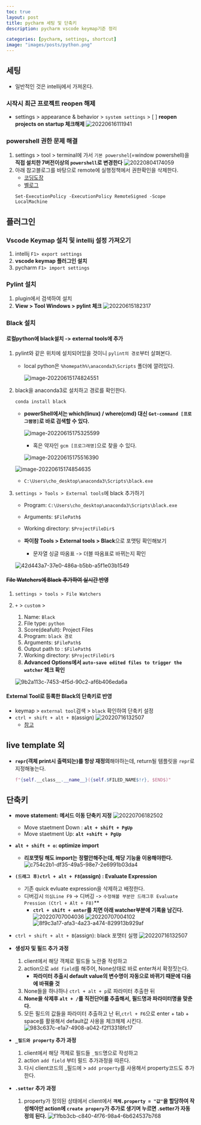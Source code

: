 ```yaml
---
toc: true
layout: post
title: pycharm 세팅 및 단축키
description: pycharm vscode keymap기준 정리

categories: [pycharm, settings, shortcut]
image: "images/posts/python.png"
---
```


## 세팅

- 일반적인 것은 intellij에서 가져온다.

### 시작시 최근 프로젝트 reopen 해제
- settings >  appearance & behavior > `system settings` > [ ] **reopen projects on startup 체크해제**
![20220616111941](https://raw.githubusercontent.com/is2js/screenshots/main/20220616111941.png)

### powershell 권한 문제 해결
1. settings > tool > terminal에 가서 `기본 powershel`(=window powershell)을 **직접 설치한 7버전이상의 `powershell`로 변경한다**
    ![20220804174059](https://raw.githubusercontent.com/is3js/screenshots/main/20220804174059.png)
2. 아래 참고블로그를 바탕으로 remote에 실행정책에서 권한확인을 삭제한다.
    - [코딩도장](https://dojang.io/mod/page/view.php?id=2470)
    - [벨로그](https://velog.io/@mhnormal/Window-%ED%99%98%EA%B2%BD%EC%97%90%EC%84%9C-ExecutionPolicy-%EC%84%A4%EC%A0%95%ED%95%98%EA%B8%B0-%EC%8A%A4%ED%81%AC%EB%A6%BD%ED%8A%B8-%EC%8B%A4%ED%96%89%EC%8B%9C-%EA%B6%8C%ED%95%9C%EB%AC%B8%EC%A0%9C-%ED%95%B4%EA%B2%B0)
    ```shell
    Set-ExecutionPolicy -ExecutionPolicy RemoteSigned -Scope LocalMachine
    ```
## 플러그인


### Vscode Keymap 설치 및 intellij 설정 가져오기
1. intellij `F1> export settings`
2. **vscode keymap 플러그인 설치**
3. pycharm `F1> import settings`

### Pylint 설치
1. plugin에서 검색하여 설치
2. **View > Tool Windows > pylint 체크**
	![20220615182317](https://raw.githubusercontent.com/is2js/screenshots/main/20220615182317.png)

### Black 설치
#### 로컬python에 black설치 -> external tools에 추가

1. pylint와 같은 위치에 설치되어있을 것이니 `pylint의 경로`부터 살펴본다.

    - local python은 `%homepath%\anaconda3\Scripts` 폴더에 깔려있다.

        ![image-20220615174824551](https://raw.githubusercontent.com/is2js/screenshots/main/image-20220615174824551.png)

2. black을 anaconda3로 설치하고 경로를 확인한다.

    ```shell
    conda install black
    ```

    - **powerShell에서는 which(linux) / where(cmd) 대신 `Get-command [프로그램명]`로 바로 검색할 수 있다.**

        ![image-20220615175325599](https://raw.githubusercontent.com/is2js/screenshots/main/image-20220615175325599.png)

        - 혹은 약자인 `gcm [프로그래명]`으로 찾을 수 있다.

        ![image-20220615175516390](https://raw.githubusercontent.com/is2js/screenshots/main/image-20220615175516390.png)

    ![image-20220615174854635](https://raw.githubusercontent.com/is2js/screenshots/main/image-20220615174854635.png)

    - `C:\Users\cho_desktop\anaconda3\Scripts\black.exe`

3. `settings > Tools > External tools`에 black 추가하기

    - Program: `C:\Users\cho_desktop\anaconda3\Scripts\black.exe`

    - Arguments: `$FilePath$`
    - Working directory: `$ProjectFileDir$`
    - **파이참 Tools > External tools > Black**으로 포맷팅 확인해보기
        - 문자열 싱글 따옴표 -> 더블 따옴표로 바뀌는지 확인

    ![42d443a7-37e0-486a-b5bb-a5f1e03b1549](https://raw.githubusercontent.com/is2js/screenshots/main/42d443a7-37e0-486a-b5bb-a5f1e03b1549.gif)



#### ~~File Watchers에 Black 추가하여 실시간 반영~~

1. `settings > tools > File Watchers`

2. `+` > `custom` > 

    1. Name: `Black`
    2. File type: `python`
    3. Score(deafult): Project Files
    4. Program: `black 경로`
    5. Arguments: `$FilePath$`
    6. Output path to : `$FilePath$`
    7. Working directory: `$ProjectFileDir$`
    8. **Advanced Options에서 `auto-save edited files to trigger the watcher` 체크 확인**

    ![9b2a113c-7453-4f5d-90c2-af6b406eda6a](https://raw.githubusercontent.com/is2js/screenshots/main/9b2a113c-7453-4f5d-90c2-af6b406eda6a.gif)


#### External Tool로 등록한 Black의 단축키로 반영
- keymap > `external tool`검색 > `black` 확인하여 단축키 설정
- `ctrl + shift + alt + B`(assign)
    ![20220716132507](https://raw.githubusercontent.com/is3js/screenshots/main/20220716132507.png)
	- [참고](https://medium.com/daehyun-baek/python-%EC%BD%94%EB%93%9C-%EC%8A%A4%ED%83%80%EC%9D%BC-%ED%88%B4-pycharm-%ED%99%98%EA%B2%BD-flake8-black-4adba134696a)



## live template 외
- **`repr`(객체 print시 출력되는)를 항상 재정의**해야하는데, return될 템플릿을 `repr`로 지정해놓는다.
    ```python
    f"{self.__class__.__name__}({self.$FILED_NAME$!r}, $END$)"
    ```


## 단축키
- **move statement: 메서드 이동 단축키 지정**
    ![20220706182502](https://raw.githubusercontent.com/is3js/screenshots/main/20220706182502.png)
    - Move staetment Down : **`alt + shift + PgUp`**
    - Move staetment Up: **`alt +shift + PgUp`**

- **`alt + shift + o`: optimize import**
    - **리포맷팅 해도 import는 정렬안해주는데, 해당 기능을 이용해야한다.**
    ![c754c2b1-df35-49a5-98e7-2e6991b03da4](https://raw.githubusercontent.com/is3js/screenshots/main/c754c2b1-df35-49a5-98e7-2e6991b03da4.gif)


- **`(드래그 후)ctrl + alt + F8`(assign) : Evaluate Expression**
    - 기존 quick evluate expression을 삭제하고 배정한다.
    - 디버깅시 `의심Line F9` -> 디버깅 -> `수정해볼 부분만 드래그후 Evaluate Pression (Ctrl + Alt + F8)`**
        - **`ctrl + shift + enter`를 치면 아래 watcher부분에 기록을 남긴다.**
    ![20220707004036](https://raw.githubusercontent.com/is3js/screenshots/main/20220707004036.png)
    ![20220707004102](https://raw.githubusercontent.com/is3js/screenshots/main/20220707004102.png)
    ![8f9c3a17-afa3-4a23-a474-829913b929af](https://raw.githubusercontent.com/is3js/screenshots/main/8f9c3a17-afa3-4a23-a474-829913b929af.gif)

- `ctrl + shift + alt + B`(assign): black 포맷터 실행
    ![20220716132507](https://raw.githubusercontent.com/is3js/screenshots/main/20220716132507.png)


- **생성자 및 필드 추가 과정**
    1. client에서 해당 객체로 필드들 노란줄 작성하고
    2. action으로 `add field`를 해주어, None상태로 바로 enter쳐서 확정짓는다.
        - **파라미터 추출시 default value의 변수명이 자동으로 바뀌기 때문에 다음에 바꿔줄 것**
    3. None들을 하나하나 `ctrl + alt + p`로 파라미터 추출한 뒤
    4. **None을 삭제후 `alt + /`를 직전단어를 추출해서, 필드명과 파라미터명을 맞춘다.**
    5. 모든 필드의 값들을 파라미터 추출하고 난 뒤,`ctrl + F6`으로 enter + tab + space를 활용해서 default값 사용을 체크해제 시킨다.
        ![983c637c-e1a7-4908-a042-f2f13318fc17](https://raw.githubusercontent.com/is3js/screenshots/main/983c637c-e1a7-4908-a042-f2f13318fc17.gif)

- **`_필드와 property` 추가 과정**
    1. client에서 해당 객체로 필드들 `_필드`명으로 작성하고
    2. action `add field` 부터 필드 추가과정을 따른다.
    3. 다시 client코드의 _필드에  > `add property`를 사용해서 property코드도 추가한다.

- **`.setter` 추가 과정**
    1. property가 정의된 상태에서 client에서  **`객체.property = "값"`을 할당하여 작성해야만 action에 `create propery`가 추가로 생기며 누르면 .setter가 자동 정의 된다.**
        ![f1fbb3cb-c840-4f76-98a4-6b624537b768](https://raw.githubusercontent.com/is3js/screenshots/main/f1fbb3cb-c840-4f76-98a4-6b624537b768.gif)

